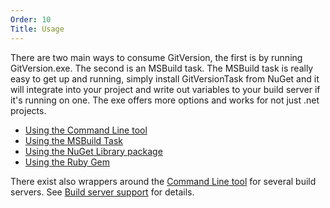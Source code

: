 ```yaml
---
Order: 10
Title: Usage
---
```


There are two main ways to consume GitVersion, the first is by running
GitVersion.exe. The second is an MSBuild task. The MSBuild task is really easy
to get up and running, simply install GitVersionTask from NuGet and it will
integrate into your project and write out variables to your build server if it's
running on one. The exe offers more options and works for not just .net projects.

- [Using the Command Line tool](command-line)
- [Using the MSBuild Task](msbuild-task)
- [Using the NuGet Library package](nuget-library)
- [Using the Ruby Gem](gem)

 There exist also wrappers around the [Command Line tool](command-line) for
 several build servers. See [Build server support](../build-server-support/build-server-support)
 for details.
